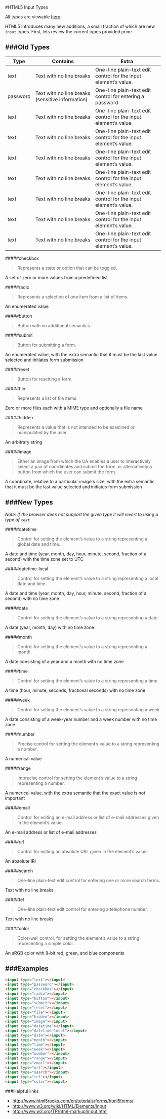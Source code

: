 #HTML5 Input Types

  All types are viewable [here](http://jsfiddle.net/ChaseWest/4pFmg/).

  HTML5 introduces many new additions, a small fraction of which are new `input` types. First, lets review the current types provided prior:

###Old Types
------



| Type  | Contains  | Extra | 
| ------------- | ------------- | ------------- |
| text  | Text with no line breaks  | One-line plain-text edit control for the input element’s value.  |
| password  | Text with no line breaks (sensitive information)  | One-line plain-text edit control for entering a password.  |
| text  | Text with no line breaks  | One-line plain-text edit control for the input element’s value.  |
| text  | Text with no line breaks  | One-line plain-text edit control for the input element’s value.  |
| text  | Text with no line breaks  | One-line plain-text edit control for the input element’s value.  |
| text  | Text with no line breaks  | One-line plain-text edit control for the input element’s value.  |
| text  | Text with no line breaks  | One-line plain-text edit control for the input element’s value.  |
| text  | Text with no line breaks  | One-line plain-text edit control for the input element’s value.  |
| text  | Text with no line breaks  | One-line plain-text edit control for the input element’s value.  |



#####checkbox

> Represents a state or option that can be toggled.

A set of zero or more values from a predefined list

#####radio

> Represents a selection of one item from a list of items. 

An enumerated value

#####button

> Button with no additional semantics.

#####submit

> Button for submitting a form. 

An enumerated value, with the extra semantic that it must be the last value selected and initiates form submission

#####reset

> Button for resetting a form.

#####file

> Represents a list of file items.

Zero or more files each with a MIME type and optionally a file name

#####hidden

> Represents a value that is not intended to be examined or manipulated by the user.

An arbitrary string

#####image

> Either an image from which the UA enables a user to interactively select a pair of coordinates and submit the form, or alternatively a button from which the user can submit the form.

A coordinate, relative to a particular image's size, with the extra semantic that it must be the last value selected and initiates form submission

###New Types
------

*Note: If the browser does not support the given type it will revert to using a type of `text`*

#####datetime

> Control for setting the element’s value to a string representing a global date and time.

A date and time (year, month, day, hour, minute, second, fraction of a second) with the time zone set to UTC

#####datetime-local

> Control for setting the element’s value to a string representing a local date and time.

A date and time (year, month, day, hour, minute, second, fraction of a second) with no time zone

#####date

> Control for setting the element’s value to a string representing a date.

A date (year, month, day) with no time zone

#####month

> Control for setting the element’s value to a string representing a month.

A date consisting of a year and a month with no time zone

#####time

> Control for setting the element’s value to a string representing a time.

A time (hour, minute, seconds, fractional seconds) with no time zone

#####week

> Control for setting the element’s value to a string representing a week.

A date consisting of a week-year number and a week number with no time zone

#####number

> Precise control for setting the element’s value to a string representing a number.

A numerical value

#####range

> Imprecise control for setting the element’s value to a string representing a number.

A numerical value, with the extra semantic that the exact value is not important

#####email

> Control for editing an e-mail address or list of e-mail addresses given in the element’s value.

An e-mail address or list of e-mail addresses

#####url

> Control for editing an absolute URL given in the element’s value.

An absolute IRI

#####search

> One-line plain-text edit control for entering one or more search terms.

Text with no line breaks

#####tel

> One-line plain-text edit control for entering a telephone number.

Text with no line breaks

#####color

> Color-well control, for setting the element’s value to a string representing a simple color.

An sRGB color with 8-bit red, green, and blue components

###Examples
------

```html
<input type="text"></input>
<input type="password"></input>
<input type="checkbox"></input>
<input type="radio"></input>
<input type="button"></input>
<input type="submit"></input>
<input type="reset"></input>
<input type="file"></input>
<input type="hidden"></input>
<input type="image"></input>
<input type="datetime"></input>
<input type="datetime-local"></input>
<input type="date"></input>
<input type="month"></input>
<input type="time"></input>
<input type="week"></input>
<input type="number"></input>
<input type="range"></input>
<input type="email"></input>
<input type="url"></input>
<input type="search"></input>
<input type="tel"></input>
<input type="color"></input>
```

###Helpful links

- http://www.html5rocks.com/en/tutorials/forms/html5forms/
- http://www.w3.org/wiki/HTML/Elements/input
- http://www.w3.org/TR/html-markup/input.html
